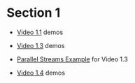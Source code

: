 # Section 1

- [Video 1.1](Video_1.1) demos

- [Video 1.3](Video_1.3) demos

- [Parallel Streams Example](parallel-streams-example) for Video 1.3

- [Video 1.4](Video_1.4) demos